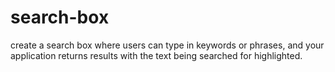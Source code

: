 # search-box
create a search box where users can type in keywords or phrases, and your application returns results with the text being searched for highlighted.
